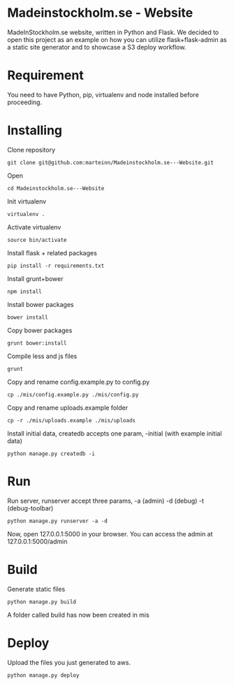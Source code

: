Madeinstockholm.se - Website
============================

MadeInStockholm.se website, written in Python and Flask. We decided to open this project as an example on how you can utilize flask+flask-admin as a static site generator and to showcase a S3 deploy workflow.

# Requirement
You need to have Python, pip, virtualenv and node installed before proceeding.


# Installing

Clone repository

    git clone git@github.com:marteinn/Madeinstockholm.se---Website.git

Open

    cd Madeinstockholm.se---Website

Init virtualenv

    virtualenv .

Activate virtualenv

    source bin/activate

Install flask + related packages

    pip install -r requirements.txt


Install grunt+bower

    npm install

Install bower packages

    bower install

Copy bower packages

    grunt bower:install

Compile less and js files

    grunt

Copy and rename config.example.py to config.py

    cp ./mis/config.example.py ./mis/config.py

Copy and rename uploads.example folder

    cp -r ./mis/uploads.example ./mis/uploads

Install initial data, createdb accepts one param, -initial (with example initial data)

    python manage.py createdb -i

# Run

Run server, runserver accept three params, -a (admin) -d (debug) -t (debug-toolbar)

    python manage.py runserver -a -d
    
Now, open 127.0.0.1:5000 in your browser. You can access the admin at 127.0.0.1:5000/admin

# Build

Generate static files

    python manage.py build
    
A folder called build has now been created in mis

# Deploy

Upload the files you just generated to aws.

    python manage.py deploy
